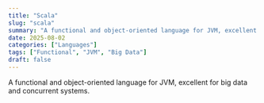 ```yaml
---
title: "Scala"
slug: "scala"
summary: "A functional and object-oriented language for JVM, excellent for big data and concurrent systems."
date: 2025-08-02
categories: ["Languages"]
tags: ["Functional", "JVM", "Big Data"]
draft: false
---
```


A functional and object-oriented language for JVM, excellent for big data and concurrent systems.
